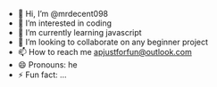 - 👋 Hi, I’m @mrdecent098
- 👀 I’m interested in coding
- 🌱 I’m currently learning javascript
- 💞️ I’m looking to collaborate on any beginner project
- 📫 How to reach me apjustforfun@outlook.com
- 😄 Pronouns: he
- ⚡ Fun fact: ...

<!---
mrdecent098/mrdecent098 is a ✨ special ✨ repository because its `README.md` (this file) appears on your GitHub profile.
You can click the Preview link to take a look at your changes.
--->
